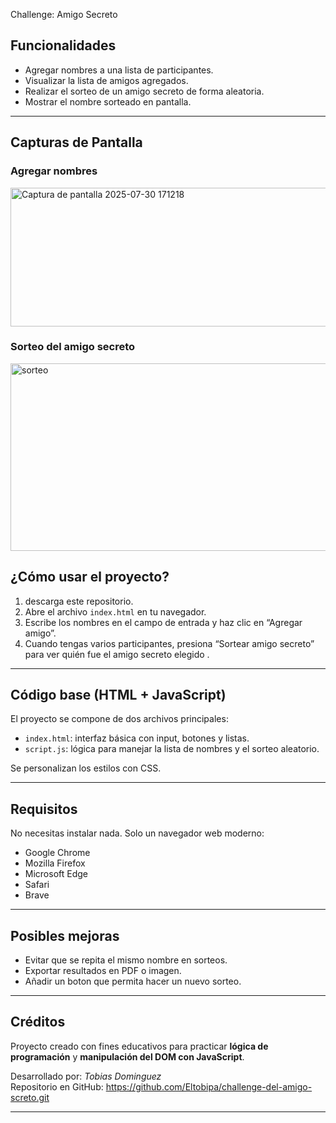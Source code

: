 Challenge: Amigo Secreto

## Funcionalidades

- Agregar nombres a una lista de participantes.
- Visualizar la lista de amigos agregados.
- Realizar el sorteo de un amigo secreto de forma aleatoria.
- Mostrar el nombre sorteado en pantalla.

---

## Capturas de Pantalla

###  Agregar nombres
<img width="956" height="222" alt="Captura de pantalla 2025-07-30 171218" src="https://github.com/user-attachments/assets/d9143f26-f90b-4b54-ad21-16c485facdf5" />


### Sorteo del amigo secreto
<img width="951" height="300" alt="sorteo" src="https://github.com/user-attachments/assets/3fc3b1bd-233d-494a-8f3d-8ea224952b60" />


## ¿Cómo usar el proyecto?

1. descarga este repositorio.
2. Abre el archivo `index.html` en tu navegador.
3. Escribe los nombres en el campo de entrada y haz clic en “Agregar amigo”.
4. Cuando tengas varios participantes, presiona “Sortear amigo secreto” para ver quién fue el amigo secreto elegido .

---

## Código base (HTML + JavaScript)

El proyecto se compone de dos archivos principales:

- `index.html`: interfaz básica con input, botones y listas.
- `script.js`: lógica para manejar la lista de nombres y el sorteo aleatorio.

Se personalizan los estilos con CSS.

---

## Requisitos

No necesitas instalar nada. Solo un navegador web moderno:

- Google Chrome
- Mozilla Firefox
- Microsoft Edge
- Safari
- Brave

---

## Posibles mejoras

- Evitar que se repita el mismo nombre en sorteos.
- Exportar resultados en PDF o imagen.
- Añadir un boton que permita hacer un nuevo sorteo.

---

## Créditos

Proyecto creado con fines educativos para practicar **lógica de programación** y **manipulación del DOM con JavaScript**.

Desarrollado por: *Tobias Dominguez*  
Repositorio en GitHub: https://github.com/Eltobipa/challenge-del-amigo-screto.git

---


